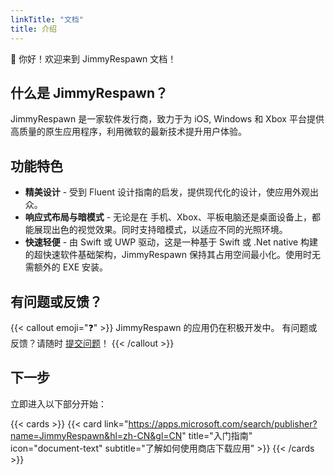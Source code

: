 ```yaml
---
linkTitle: "文档"
title: 介绍
---
```


👋 你好！欢迎来到 JimmyRespawn 文档！

<!--more-->

## 什么是 JimmyRespawn？

JimmyRespawn 是一家软件发行商，致力于为 iOS, Windows 和 Xbox 平台提供高质量的原生应用程序，利用微软的最新技术提升用户体验。

## 功能特色

- **精美设计** - 受到 Fluent 设计指南的启发，提供现代化的设计，使应用外观出众。
- **响应式布局与暗模式** - 无论是在 手机、Xbox、平板电脑还是桌面设备上，都能展现出色的视觉效果。同时支持暗模式，以适应不同的光照环境。
- **快速轻便** - 由 Swift 或 UWP 驱动，这是一种基于 Swift 或 .Net native 构建的超快速软件基础架构，JimmyRespawn 保持其占用空间最小化。使用时无需额外的 EXE 安装。

## 有问题或反馈？

{{< callout emoji="❓" >}}
  JimmyRespawn 的应用仍在积极开发中。
  有问题或反馈？请随时 [提交问题](https://github.com/JimmyRespawn/jimmyrespawnapp.github.io/issues)！
{{< /callout >}}

## 下一步

立即进入以下部分开始：

{{< cards >}}
  {{< card link="https://apps.microsoft.com/search/publisher?name=JimmyRespawn&hl=zh-CN&gl=CN" title="入门指南" icon="document-text" subtitle="了解如何使用商店下载应用" >}}
{{< /cards >}}

[MSFT store]: https://apps.microsoft.com/search/publisher?name=JimmyRespawn&hl=en-US&gl=US
